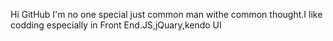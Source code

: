 Hi GitHub
I'm no one special just common man withe common thought.I like codding especially in Front End.JS,jQuary,kendo UI
